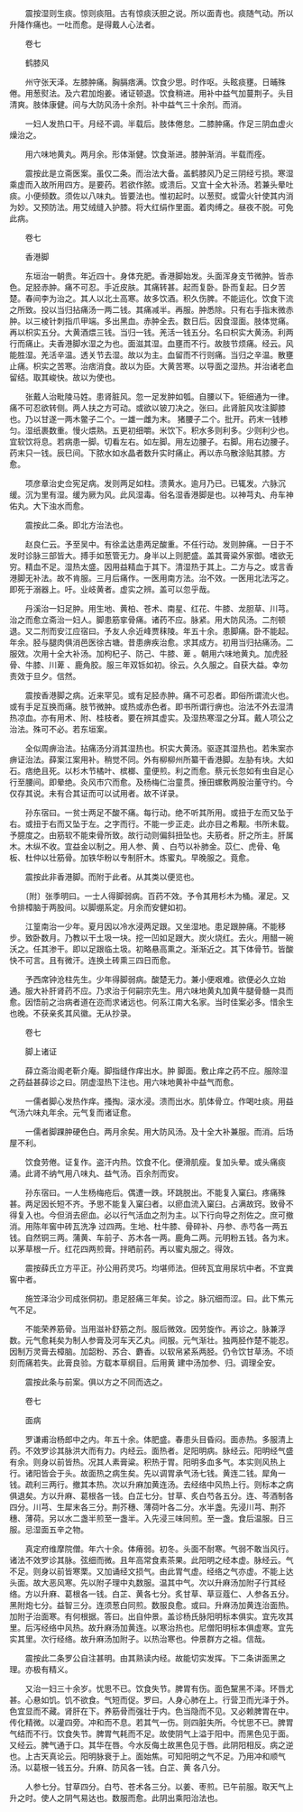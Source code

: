 <!-- { "loadSidebar": true } -->
　　震按湿则生痰。惊则痰阻。古有惊痰沃胆之说。所以面青也。痰随气动。所以升降作痛也。一吐而愈。是得戴人心法者。

　　卷七

　　鹤膝风

　　州守张天泽。左膝肿痛。胸膈痞满。饮食少思。时作呕。头眩痰壅。日晡殊倦。用葱熨法。及六君加炮姜。诸证顿退。饮食稍进。用补中益气加蔓荆子。头目清爽。肢体康健。间与大防风汤十余剂。补中益气三十余剂。而消。

　　一妇人发热口干。月经不调。半载后。肢体倦怠。二膝肿痛。作足三阴血虚火燥治之。

　　用六味地黄丸。两月余。形体渐健。饮食渐进。膝肿渐消。半载而痊。

　　震按此是立斋医案。虽仅二条。而治法大备。盖鹤膝风乃足三阴经亏损。寒湿乘虚而入故所用四方。是要药。若欲作脓。或溃后。又宜十全大补汤。若兼头晕吐痰。小便频数。须佐以八味丸。皆要法也。惟初起时。以葱熨。或雷火针使其内消为妙。又预防法。用艾绒缝入护膝。将大红绢作里面。着肉缚之。昼夜不脱。可免此病。

　　卷七

　　香港脚

　　东垣治一朝贵。年近四十。身体充肥。香港脚始发。头面浑身支节微肿。皆赤色。足胫赤肿。痛不可忍。手近皮肤。其痛转甚。起而复卧。卧而复起。日夕苦楚。春间李为治之。其人以北土高寒。故多饮酒。积久伤脾。不能运化。饮食下流之所致。投以当归拈痛汤一两二钱。其痛减半。再服。肿悉除。只有右手指末微赤肿。以三棱针刺指爪甲端。多出黑血。赤肿全去。数日后。因食湿面。肢体觉痛。再以枳实五分。大黄酒煨三钱。当归一钱。羌活一钱五分。名曰枳实大黄汤。利两行而痛止。夫香港脚水湿之为也。面滋其湿。血壅而不行。故肢节烦痛。经云。风能胜湿。羌活辛温。透关节去湿。故以为主。血留而不行则痛。当归之辛温。散壅止痛。枳实之苦寒。治痞消食。故以为臣。大黄苦寒。以导面之湿热。并治诸老血留结。取其峻快。故以为使也。

　　张戴人治毗陵马姓。患肾脏风。忽一足发肿如瓠。自腰以下。钜细通为一律。痛不可忍欲转侧。两人扶之方可动。或欲以铍刀决之。张曰。此肾脏风攻注脚膝也。乃以甘遂一两木鳖子二个。一雄一雌为末。 猪腰子二个。批开。药末一钱糁匀。湿纸裹数重。慢火煨熟。五更初细嚼。米饮下。积水多则利多。少则利少也。宜软饮将息。若病患一脚。切看左右。如左脚。用左边腰子。右脚。用右边腰子。药末只一钱。辰巳间。下脓水如水晶者数升实时痛止。再以赤乌散涂贴其膝。方愈。

　　项彦章治史佥宪足病。发则两足如柱。溃黄水。逾月乃已。已辄发。六脉沉缓。沉为里有湿。缓为厥为风。此风湿毒。俗名湿香港脚是也。以神芎丸、舟车神佑丸。大下浊水而愈。

　　震按此二条。即北方治法也。

　　赵良仁云。予至吴中。有徐孟达患两足酸重。不任行动。发则肿痛。一日于不发时诊脉三部皆大。搏手如葱管无力。身半以上则肥盛。盖其膏粱外家御。嗜欲无穷。精血不足。湿热太盛。因用益精血于其下。清湿热于其上。二方与之。或言香港脚无补法。故不肯服。三月后痛作。一医用南方法。治不效。一医用北法泻之。即死于溺器上。吁。业岐黄者。虚实之辨。盖可以忽乎哉。

　　丹溪治一妇足肿。用生地、黄柏、苍术、南星、红花、牛膝、龙胆草、川芎。治之而愈立斋治一妇人。脚患筋挛骨痛。诸药不应。脉紧。用大防风汤。二剂顿退。又二剂而安江应宿曰。予友人佘近峰贾秣陵。年五十余。患脚痛。卧不能起。年余。胫与腿肉俱消邑医徐古塘。昔患痹疾治愈。求其成方。初用当归拈痛汤。二服效。次用十全大补汤。加枸杞子、防己、牛膝、萆 。朝用六味地黄丸。加虎胫骨、牛膝、川萆 、鹿角胶。服三年双铄如初。徐云。久久服之。自获大益。幸勿责效于旦夕。信然。

　　震按香港脚之病。近来罕见。或有足胫赤肿。痛不可忍者。即俗所谓流火也。或有手足互换而痛。肢节微肿。或热或赤色者。即书所谓行痹也。治法不外去湿清热凉血。亦有用术、附、桂枝者。要在辨其虚实。及湿热寒湿之分耳。戴人项公之治法。殊可不必。若东垣案。

　　全似周痹治法。拈痛汤分消其湿热也。枳实大黄汤。驱逐其湿热也。若朱案亦痹证治法。薛案江案用补。稍觉不同。外有柳柳州所纂干香港脚。左胁有块。大如石。痞绝且死。以杉木节橘叶、槟榔、童便煎。利之而愈。蔡元长忽如有虫自足心行至腰间。即晕绝。灸风市穴而愈。及杨梅仁治童贯。捶田螺敷两股治董守约。今仅存其说。未有合其证而可以试用者。故不详录。

　　孙东宿曰。一贫士两足不酸不痛。每行动。绝不听其所用。或扭于左而又坠于右。或扭于右而又坠于左。之字而行。不能一步正走。此亦目之希觏。书所未载。予臆度之。由筋软不能束骨所致。故行动则偏斜扭坠也。夫筋者。肝之所主。肝属木。木纵不收。宜益金以制之。用人参、黄 、白芍以补肺金。苡仁、虎骨、龟板、杜仲以壮筋骨。加铁华粉以专制肝木。炼蜜丸。早晚服之。竟愈。

　　震按此非香港脚。而附于此者。从其类以便览也。

　　〔附〕张季明曰。一士人得脚弱病。百药不效。予令其用杉木为桶。濯足。又令排樟脑于两股间。以脚绷系定。月余而安健如初。

　　江篁南治一少年。夏月因以冷水浸两足跟。又坐湿地。患足跟肿痛。不能移步。致卧数月。乃教以干土圾一块。挖一凹如足跟大。炭火烧红。去火。用醋一碗沃之。任其渗干。即以足跟临土圾。初略悬高熏之。渐渐近之。其下体骨节。皆酸快不可言。且有微汗。连换土砖熏三四日而愈。

　　予西席钟沧柱先生。少年得脚弱病。酸楚无力。兼小便艰难。欲便必久立始通。服大补肝肾药不应。乃求治于何嗣宗先生。用六味地黄丸加黄牛腿骨髓一具而愈。因悟前之治病者道在迩而求诸远也。何系江南大名家。当时佳案必多。惜余生也晚。不获亲炙其风徽。无从抄录。

　　卷七

　　脚上诸证

　　薛立斋治阁老靳介庵。脚指缝作痒出水。肿 脚面。敷止痒之药不应。服除湿之药益甚薛诊之曰。阴虚湿热下注也。用六味地黄补中益气而愈。

　　一儒者脚心发热作痒。搔掏。滚水浸。溃而出水。肌体骨立。作喝吐痰。用益气汤六味丸年余。元气复而诸证愈。

　　一儒者脚踝肿硬色白。两月余矣。用大防风汤。及十全大补兼服。而消。后场屋不利。

　　饮食劳倦。证复作。盗汗内热。饮食不化。便滑肌瘦。复加头晕。或头痛痰涌。此肾不纳气用八味丸、益气汤。百余剂而安。

　　孙东宿曰。一人生杨梅疮后。偶遭一跌。环跳脱出。不能复入窠臼。疼痛殊甚。两足因长短不齐。予思不能复入窠臼者。以瘀血流入窠臼。占满故窍。致骨不得复入也。今但消去瘀血。必以行气活血之剂为主。以下行向导之剂佐之。庶可撤消。用陈年窖中砖瓦洗净 过四两。生地、杜牛膝、骨碎补、丹参、赤芍各一两五钱。自然铜三两。蒲黄、车前子、苏木各一两。鹿角二两。元明粉五钱。各为末。以茅草根一斤。红花四两煎膏。拌晒前药。再以蜜丸服之。得效。

　　震按薛氏立方平正。孙公用药灵巧。均堪师法。但砖瓦宜用尿坑中者。不宜粪窖中者。

　　施笠泽治少司成张侗初。患足胫痛三年矣。诊之。脉沉细而涩。曰。此下焦元气不足。

　　不能荣养筋骨。当用滋补舒筋之剂。服后微效。因劳旋作。再诊之。脉兼浮数。元气愈耗矣为制人参膏及河车天乙丸。间服。元气渐壮。独两胫作楚不能忍。因制万灵膏去樟脑。加韶粉、苏合、麝香。以软帛紧系两胫。仍令饮甘草汤。不顷刻而痛若失。此膏良验。方载本草纲目。后用黄 建中汤加参、归。调理全安。

　　震按此条与前案。俱以方之不同而选之。

　　卷七

　　面病

　　罗谦甫治杨郎中之内。年五十余。体肥盛。春患头目昏闷。面赤热。多服清上药。不效罗诊其脉洪大而有力。内经云。面热者。足阳明病。脉经云。阳明经气盛有余。则身以前皆热。况其人素膏粱。积热于胃。阳明多血多气。本实则风热上行。诸阳皆会于头。故面热之病生矣。先以调胃承气汤七钱。黄连二钱。犀角一钱。疏利三两行。撤其本热。次以升麻加黄连汤。去经络中风热上行。则标本之病俱退矣。方以升麻、葛根各一钱。白芷七分。甘草、炙白芍各五分。连、芩酒制各四分。川芎、生犀末各三分。荆芥穗、薄荷叶各二分。水半盏。先浸川芎、荆芥穗、薄荷。另以水二盏半煎至一盏半。入先浸三味同煎。至一盏。食后温服。日三服。忌湿面五辛之物。

　　真定府维摩院僧。年六十余。体瘠弱。初冬。头面不耐寒。气弱不敢当风行。诸法不效罗诊其脉。弦细而微。且年高常食素茶果。此阳明之经本虚。脉经云。气不足。则身以前皆寒栗。又加诵经文损气。由此胃气虚。经络之气亦虚。不能上达头面。故大恶风寒。先以附子理中丸数服。温其中气。次以升麻汤加附子行其经络。方以升麻、葛根各一钱。白芷、黄各七分。炙甘草、草豆蔻仁、人参各五分。黑附炮七分。益智三分。连须葱白同煎。数服良愈。或曰。升麻汤加黄连治面热。加附子治面寒。有何根据。答曰。出自仲景。盖诊杨氏脉阳明标本俱实。宜先攻其里。后泻经络中风热。故升麻汤加黄连。以寒治热也。尼僧阳明标本俱虚寒。宜先实其里。次行经络。故升麻汤加附子。以热治寒也。仲景群方之祖。信哉。

　　震按此二条罗公自注甚明。由其熟读内经。故能切实发挥。下二条讲面黑之理。亦极有精义。

　　又治一妇三十余岁。忧思不已。饮食失节。脾胃有伤。面色黧黑不泽。环唇尤甚。心悬如饥。饥不欲食。气短而促。罗曰。人身心肺在上。行营卫而光泽于外。色宜显而不藏。肾肝在下。养筋骨而强壮于内。色当隐而不见。又必赖脾胃在中。传化精微。以灌四旁。冲和而不息。若其气一伤。则四脏失所。今忧思不已。脾胃气结而不行。饮食失节。脾胃气耗而不足。故使阴气上溢于阳中。而黑色见于面。又经云。脾气通于口。其华在唇。今水反侮土故黑色见于唇。此阴阳相反。病之逆也。上古天真论云。阳明脉衰于上。面始焦。可知阳明之气不足。乃用冲和顺气汤。以葛根一钱五分。升麻、防风各一钱。白芷、黄 各八分。

　　人参七分。甘草四分。白芍、苍术各三分。以姜、枣煎。已午前服。取天气上升之时。使人之阴气易达也。数服而愈。此阴出乘阳治法也。

